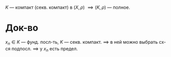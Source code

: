 $K$ — компакт (секв. компакт) в $(X, \rho)$ $\implies (K, \rho)$ — полное.
# Док-во

$x_{n} \in K$ — фунд. посл-ть, $K$ — секв. компакт. $\implies$ в ней можно выбрать сх-ся подпосл. $\implies$ у $x_{n}$ есть предел.